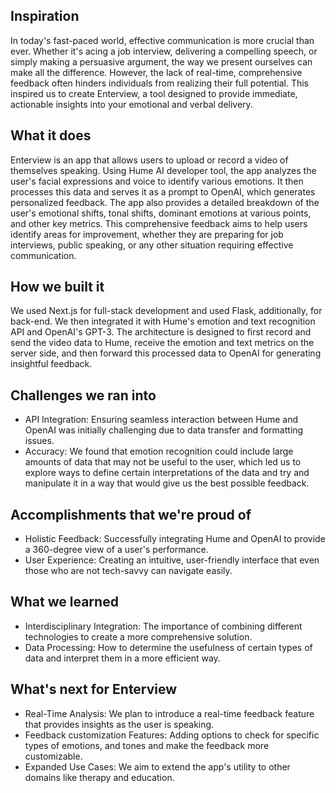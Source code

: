 ## Inspiration
In today's fast-paced world, effective communication is more crucial than ever. Whether it's acing a job interview, delivering a compelling speech, or simply making a persuasive argument, the way we present ourselves can make all the difference. However, the lack of real-time, comprehensive feedback often hinders individuals from realizing their full potential. This inspired us to create Enterview, a tool designed to provide immediate, actionable insights into your emotional and verbal delivery.

## What it does
Enterview is an app that allows users to upload or record a video of themselves speaking. Using Hume AI developer tool, the app analyzes the user's facial expressions and voice to identify various emotions. It then processes this data and serves it as a prompt to OpenAI, which generates personalized feedback. The app also provides a detailed breakdown of the user's emotional shifts, tonal shifts, dominant emotions at various points, and other key metrics. This comprehensive feedback aims to help users identify areas for improvement, whether they are preparing for job interviews, public speaking, or any other situation requiring effective communication.

## How we built it
We used Next.js for full-stack development and used Flask, additionally, for back-end. We then integrated it with Hume's emotion and text recognition API and OpenAI's GPT-3. The architecture is designed to first record and send the video data to Hume, receive the emotion and text metrics on the server side, and then forward this processed data to OpenAI for generating insightful feedback.

## Challenges we ran into
 - API Integration: Ensuring seamless interaction between Hume and OpenAI was initially challenging due to data transfer and formatting issues.
 - Accuracy: We found that emotion recognition could include large amounts of data that may not be useful to the user, which led us to explore ways to define certain interpretations of the data and try and manipulate it in a way that would give us the best possible feedback.

## Accomplishments that we're proud of
 - Holistic Feedback: Successfully integrating Hume and OpenAI to provide a 360-degree view of a user's performance.
 - User Experience: Creating an intuitive, user-friendly interface that even those who are not tech-savvy can navigate easily.
## What we learned
 - Interdisciplinary Integration: The importance of combining different technologies to create a more comprehensive solution.
 - Data Processing: How to determine the usefulness of certain types of data and interpret them in a more efficient way.

## What's next for Enterview
 - Real-Time Analysis: We plan to introduce a real-time feedback feature that provides insights as the user is speaking.
 - Feedback customization Features: Adding options to check for specific types of emotions, and tones and make the feedback more customizable.
 - Expanded Use Cases: We aim to extend the app's utility to other domains like therapy and education.
